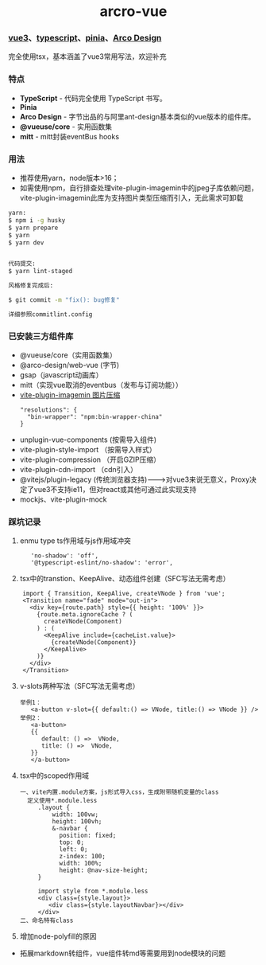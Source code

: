 <div align="center">
  <h1>arcro-vue</h1>
</div>

### [vue3](https://cn.vuejs.org/)、[typescript](https://www.typescriptlang.org/)、[pinia](https://pinia.vuejs.org/zh/)、[Arco Design](https://arco.design/)
完全使用tsx，基本涵盖了vue3常用写法，欢迎补充

### 特点
- **TypeScript**  -  代码完全使用 TypeScript 书写。
- **Pinia**
- **Arco Design**  -  字节出品的与阿里ant-design基本类似的vue版本的组件库。
- **@vueuse/core** -  实用函数集
- **mitt** -  mitt封装eventBus hooks
### 用法
- 推荐使用yarn，node版本>16；
- 如需使用npm，自行排查处理vite-plugin-imagemin中的jpeg子库依赖问题，vite-plugin-imagemin此库为支持图片类型压缩而引入，无此需求可卸载

```bash
yarn:
$ npm i -g husky
$ yarn prepare
$ yarn
$ yarn dev


代码提交:
$ yarn lint-staged

风格修复完成后:

$ git commit -m "fix(): bug修复"

详细参照commitlint.config
```

### 已安装三方组件库
- @vueuse/core（实用函数集）
- @arco-design/web-vue (字节)
- gsap（javascript动画库）
- mitt（实现vue取消的eventbus（发布与订阅功能））
- [vite-plugin-imagemin 图片压缩](https://github.com/anncwb/vite-plugin-imagemin#options)
  ```
  "resolutions": {
    "bin-wrapper": "npm:bin-wrapper-china"
  }
  ```
- unplugin-vue-components  (按需导入组件)
- vite-plugin-style-import （按需导入样式）
- vite-plugin-compression  （开启GZIP压缩）
- vite-plugin-cdn-import （cdn引入）
- @vitejs/plugin-legacy  (传统浏览器支持)--->对vue3来说无意义，Proxy决定了vue3不支持ie11，但对react或其他可通过此实现支持
- mockjs、vite-plugin-mock

###  踩坑记录
1. enmu type ts作用域与js作用域冲突
   ```
      'no-shadow': 'off',
      '@typescript-eslint/no-shadow': 'error',
   ```
2. tsx中的transtion、KeepAlive、动态组件创建（SFC写法无需考虑）
  ```
      import { Transition, KeepAlive, createVNode } from 'vue';
      <Transition name="fade" mode="out-in">
        <div key={route.path} style={{ height: '100%' }}>
          {route.meta.ignoreCache ? (
            createVNode(Component)
          ) : (
            <KeepAlive include={cacheList.value}>
              {createVNode(Component)}
            </KeepAlive>
          )}
        </div>
      </Transition>
  ```
3. v-slots两种写法（SFC写法无需考虑）
    ```
    举例1：
       <a-button v-slot={{ default:() => VNode, title:() => VNode }} />
    举例2：
       <a-button>
       {{
          default: () =>  VNode,
          title: () =>  VNode,
       }}
       </a-button>
    ```
4. tsx中的scoped作用域
   ```
   一、vite内置.module方案，js形式导入css，生成附带随机变量的class
     定义使用*.module.less
        .layout {
            width: 100vw;
            height: 100vh;
            &-navbar {
              position: fixed;
              top: 0;
              left: 0;
              z-index: 100;
              width: 100%;
              height: @nav-size-height;
        }

        import style from *.module.less
        <div class={style.layout}>
           <div class={style.layoutNavbar}></div>
        </div>
   二、命名特有class
   ```
5. 增加node-polyfill的原因
- 拓展markdown转组件，vue组件转md等需要用到node模块的问题